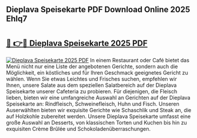 ## Dieplava Speisekarte PDF Download Online 2025 Ehlq7

# <h2><a href="http://gc9g8q.nevu.top/?p=Dieplava+Speisekarte">🔗 👉🔴 Dieplava Speisekarte 2025 PDF</a></h2>

[![Dieplava Speisekarte 2025 PDF](https://i.imgur.com/dBaPXMq.png)](http://gc9g8q.nevu.top/?p=Dieplava+Speisekarte)
In einem Restaurant oder Café bietet das Menü nicht nur eine Liste der angebotenen Gerichte, sondern auch die Möglichkeit, ein köstliches und für Ihren Geschmack geeignetes Gericht zu wählen. Wenn Sie etwas Leichtes und Frisches suchen, empfehlen wir Ihnen, unsere Salate aus dem speziellen Salatbereich auf der Dieplava Speisekarte unserer Cafeteria zu probieren. Für diejenigen, die Fleisch lieben, bieten wir eine umfangreiche Auswahl an Gerichten auf der Dieplava Speisekarte an: Rindfleisch, Schweinefleisch, Huhn und Fisch. Unseren Auserwählten bieten wir exquisite Gerichte wie Schaschlik und Steak an, die auf Holzkohle zubereitet werden. Unsere Dieplava Speisekarte umfasst eine große Auswahl an Desserts, von klassischen Torten und Kuchen bis hin zu exquisiten Crème Brûlée und Schokoladenüberraschungen.
